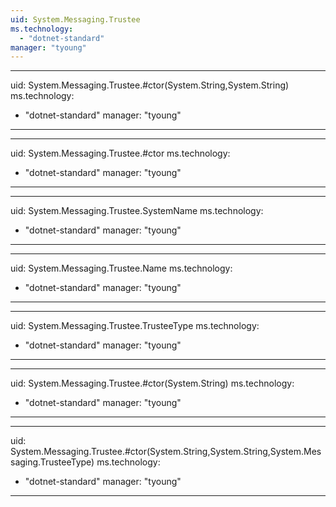```yaml
---
uid: System.Messaging.Trustee
ms.technology: 
  - "dotnet-standard"
manager: "tyoung"
---
```


---
uid: System.Messaging.Trustee.#ctor(System.String,System.String)
ms.technology: 
  - "dotnet-standard"
manager: "tyoung"
---

---
uid: System.Messaging.Trustee.#ctor
ms.technology: 
  - "dotnet-standard"
manager: "tyoung"
---

---
uid: System.Messaging.Trustee.SystemName
ms.technology: 
  - "dotnet-standard"
manager: "tyoung"
---

---
uid: System.Messaging.Trustee.Name
ms.technology: 
  - "dotnet-standard"
manager: "tyoung"
---

---
uid: System.Messaging.Trustee.TrusteeType
ms.technology: 
  - "dotnet-standard"
manager: "tyoung"
---

---
uid: System.Messaging.Trustee.#ctor(System.String)
ms.technology: 
  - "dotnet-standard"
manager: "tyoung"
---

---
uid: System.Messaging.Trustee.#ctor(System.String,System.String,System.Messaging.TrusteeType)
ms.technology: 
  - "dotnet-standard"
manager: "tyoung"
---
